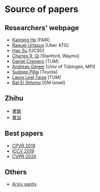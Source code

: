 # Source of papers

## Researchers' webpage
- [Kaiming He](http://kaiminghe.com/) [FAIR]
- [Raquel Urtasun](http://www.cs.toronto.edu/~urtasun/publications/publications.html) [Uber ATG]
- [Hao Su](https://cseweb.ucsd.edu/~haosu/) [UCSD]
- [Charles R. Qi](https://web.stanford.edu/~rqi/) [Stanford, Waymo]
- [Daniel Cremers](https://vision.in.tum.de/members/cremers/publications#Conference%20and%20Workshop%20Papers) [TUM]
- [Andreas Geiger](http://www.cvlibs.net/publications.php) [Univ of Tübingen, MPI]
- [Sudeep Pillai](http://people.csail.mit.edu/spillai/) [Toyota]
- [Laura Leal-Taixe](https://dvl.in.tum.de/team/lealtaixe/) [TUM]
- [Bat El Shlomo](https://paperswithcode.com/author/bat-el-shlomo) [GM Israel]

## Zhihu
- [黄飘](https://www.zhihu.com/people/huang-piao-72/posts)
- [黄浴](https://www.zhihu.com/people/yuhuang2019/posts)

## Best papers
- [CPVR 2019](http://cvpr2019.thecvf.com/program/main_conference#awards)
- [ICCV 2019](http://iccv2019.thecvf.com/program/main_conference)
- [CVPR 2020](http://cvpr2020.thecvf.com/node/817#award-nominees)

## Others
- [Arxiv sanity](http://www.arxiv-sanity.com/search?q=autonomous+driving)